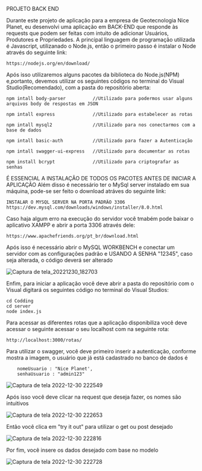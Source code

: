 PROJETO  BACK END

Durante este projeto de aplicação para a empresa de Geotecnologia Nice Planet, eu desenvolvi uma aplicação em BACK-END que responde às requests que podem ser feitas com intuito de adicionar Usuários, Produtores e Propriedades.
A principal linguagem de programação utilizada é Javascript, utilizanado o Node.js, então o primeiro passo é instalar o Node através do seguinte link:

    https://nodejs.org/en/download/

Após isso utilizaremos alguns pacotes da biblioteca do Node.js(NPM) e,portanto, devemos utilizar os seguintes códigos no terminal do Visual Studio(Recomendado), com a pasta do repositório aberta:


    npm intall body-parser          //Utilizado para podermos usar alguns arquivos body de respostas em JSON

    npm intall express              //Utilizado para estabelecer as rotas

    npm intall mysql2               //Utilizado para nos conectarmos com a base de dados

    npm intall basic-auth           //Utilizado para fazer a Autenticação

    npm intall swagger-ui-express   //Utilizado para documentar as rotas   
    
    npm install bcrypt              //Utilizado para criptografar as senhas
  

É ESSENCIAL A INSTALAÇÃO DE TODOS OS PACOTES ANTES DE INICIAR A APLICAÇÃO
Além disso é necessário ter o MySql server instalado em sua máquina, pode-se ser feito o download atráves do seguinte link:

    INSTALAR O MYSQL SERVER NA PORTA PADRÃO 3306
    https://dev.mysql.com/downloads/windows/installer/8.0.html
    
Caso haja algum erro na execução do servidor você tmabém pode baixar o aplicativo XAMPP e abrir a porta 3306 através dele:

    https://www.apachefriends.org/pt_br/download.html
    
Após isso é necessário abrir o MySQL WORKBENCH e conectar um servidor com as configurações padrão e USANDO A SENHA "12345", caso seja alterada, o código deverá ser alterado

![Captura de tela_20221230_182703](https://user-images.githubusercontent.com/114309972/210112995-64f149ad-a10c-4c72-83a8-4d68715dd8ff.png)










    
Enfim, para iniciar a aplicação você deve abrir a pasta do repositório com o Visual  digitará os seguintes código no terminal do Visual Studios:

    cd Codding
    cd server
    node index.js
    
    
Para acessar as diferentes rotas que a aplicação disponibiliza você deve acessar o seguinte acessar o seu localhost com na seguinte rota:

    http://localhost:3000/rotas/




Para utilizar o swagger, você deve primeiro inserir a autenticação, conforme mostra a imagem, o usuário que já está cadastrado no banco de dados é 

        nomeUsuario : "Nice Planet',
        senhaUsuario : "admin123"
        
  ![Captura de tela 2022-12-30 222549](https://user-images.githubusercontent.com/114309972/210121363-653018a3-094c-40d2-b76b-ac853a8cc407.png)
    
Após isso você deve clicar na request que deseja fazer, os nomes são intuitivos
        
 ![Captura de tela 2022-12-30 222653](https://user-images.githubusercontent.com/114309972/210121382-e9144d5e-bd0f-440f-94fa-9dd269b7bf31.png)
 
 
 
Então você clica em "try it out" para utilizar o get ou post desejado


![Captura de tela 2022-12-30 222816](https://user-images.githubusercontent.com/114309972/210121429-754e7fc0-fd1e-4bb6-8346-c64864416849.png)



Por fim, você insere os dados desejado com base no modelo




![Captura de tela 2022-12-30 222728](https://user-images.githubusercontent.com/114309972/210121437-ef3525c1-288b-40e0-b2b2-f1a6bdc68bd0.png)





